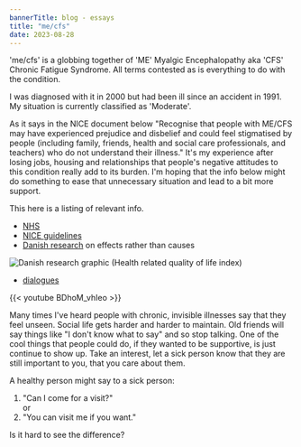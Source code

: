 ```yaml
---
bannerTitle: blog - essays
title: "me/cfs"
date: 2023-08-28
---
```


'me/cfs' is a globbing together of 'ME' Myalgic Encephalopathy aka 'CFS'
Chronic Fatigue Syndrome. All terms contested as is everything to do with the
condition.  

I was diagnosed with it in 2000 but had been ill since an accident in 1991. My
situation is currently classified as 'Moderate'.  

As it says in the NICE document below "Recognise that people with ME/CFS may
have experienced prejudice and disbelief and could feel stigmatised by people
(including family, friends, health and social care professionals, and teachers)
who do not understand their illness." It's my experience after losing jobs,
housing and relationships that people's negative attitudes to this condition
really add to its burden. I'm hoping that the info below might do something to
ease that unnecessary situation and lead to a bit more support. 

This here is a listing of relevant info.  

* [NHS](https://www.nhs.uk/conditions/chronic-fatigue-syndrome-cfs/)
* [NICE guidelines](https://www.nice.org.uk/guidance/ng206)
* [Danish research](https://pubmed.ncbi.nlm.nih.gov/26147503/) on effects rather than causes

![Danish research graphic](https://www.ncbi.nlm.nih.gov/pmc/articles/instance/4492975/bin/pone.0132421.g003.jpg)
(Health related quality of life index)

* [dialogues](https://www.dialogues-mecfs.co.uk/videos/)

{{< youtube BDhoM_vhIeo >}}

Many times I've heard people with chronic, invisible illnesses say that they
feel unseen. Social life gets harder and harder to maintain. Old friends will
say things like "I don't know what to say" and so stop talking. One of the cool
things that people could do, if they wanted to be supportive, is just continue
to show up. Take an interest, let a sick person know that they are still
important to you, that you care about them.  

A healthy person might say to a sick person:  
1. "Can I come for a visit?"  
or  
3. "You can visit me if you want."  
	 
Is it hard to see the difference?
